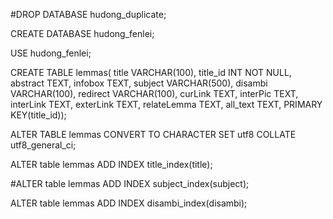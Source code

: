 #DROP DATABASE hudong_duplicate;

CREATE DATABASE hudong_fenlei;

USE hudong_fenlei;

CREATE TABLE lemmas( title VARCHAR(100), title_id INT NOT NULL, abstract TEXT, infobox TEXT, subject VARCHAR(500), disambi VARCHAR(100), redirect VARCHAR(100), curLink TEXT, interPic TEXT, interLink TEXT, exterLink TEXT, relateLemma TEXT, all_text TEXT, PRIMARY KEY(title_id));

ALTER TABLE lemmas CONVERT TO CHARACTER SET utf8 COLLATE utf8_general_ci;

ALTER table lemmas ADD INDEX title_index(title);

#ALTER table lemmas ADD INDEX subject_index(subject);

ALTER table lemmas ADD INDEX disambi_index(disambi);
